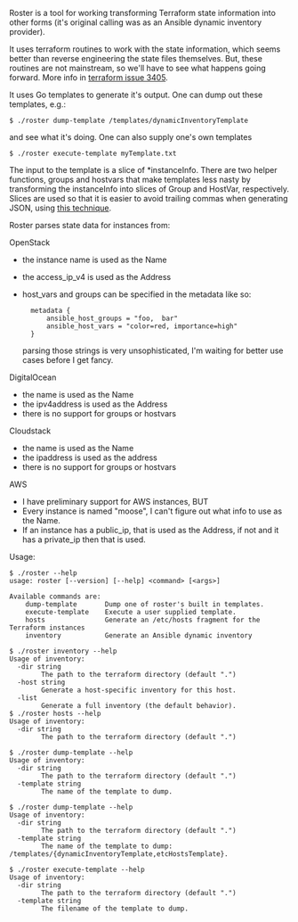 Roster is a tool for working transforming Terraform state information into
other forms (it's original calling was as an Ansible dynamic inventory
provider).

It uses terraform routines to work with the state information, which seems
better than reverse engineering the state files themselves. But, these
routines are not mainstream, so we'll have to see what happens going
forward. More info in [terraform issue
3405](https://github.com/hashicorp/terraform/issues/3405).

It uses Go templates to generate it's output. One can dump out these
templates, e.g.:

    $ ./roster dump-template /templates/dynamicInventoryTemplate

and see what it's doing. One can also supply one's own templates

    $ ./roster execute-template myTemplate.txt

The input to the template is a slice of *instanceInfo. There are two
helper functions, groups and hostvars that make templates less nasty
by transforming the instanceInfo into slices of Group and HostVar,
respectively. Slices are used so that it is easier to avoid trailing
commas when generating JSON, using [this
technique](http://stackoverflow.com/questions/21305865/golang-separating-items-with-comma-in-template).

Roster parses state data for instances from:

OpenStack
- the instance name is used as the Name
- the access_ip_v4 is used as the Address
- host_vars and groups can be specified in the metadata like so:

        metadata {
            ansible_host_groups = "foo,  bar"
   		    ansible_host_vars = "color=red, importance=high"
        }

  parsing those strings is very unsophisticated, I'm waiting for better
  use cases before I get fancy.

DigitalOcean
- the name is used as the Name
- the ipv4address is used as the Address
- there is no support for groups or hostvars

Cloudstack
- the name is used as the Name
- the ipaddress is used as the address
- there is no support for groups or hostvars

AWS
- I have preliminary support for AWS instances, BUT
- Every instance is named "moose", I can't figure out what info to use
  as the Name.
- If an instance has a public_ip, that is used as the Address, if not
  and it has a private_ip then that is used.

Usage:

    $ ./roster --help
    usage: roster [--version] [--help] <command> [<args>]

    Available commands are:
        dump-template       Dump one of roster's built in templates.
        execute-template    Execute a user supplied template.
        hosts               Generate an /etc/hosts fragment for the Terraform instances
        inventory           Generate an Ansible dynamic inventory

    $ ./roster inventory --help
    Usage of inventory:
      -dir string
        	The path to the terraform directory (default ".")
      -host string
        	Generate a host-specific inventory for this host.
      -list
        	Generate a full inventory (the default behavior).
    $ ./roster hosts --help
    Usage of inventory:
      -dir string
        	The path to the terraform directory (default ".")

    $ ./roster dump-template --help
    Usage of inventory:
      -dir string
        	The path to the terraform directory (default ".")
      -template string
        	The name of the template to dump.

    $ ./roster dump-template --help
    Usage of inventory:
      -dir string
        	The path to the terraform directory (default ".")
      -template string
        	The name of the template to dump: /templates/{dynamicInventoryTemplate,etcHostsTemplate}.

    $ ./roster execute-template --help
    Usage of inventory:
      -dir string
        	The path to the terraform directory (default ".")
      -template string
        	The filename of the template to dump.

